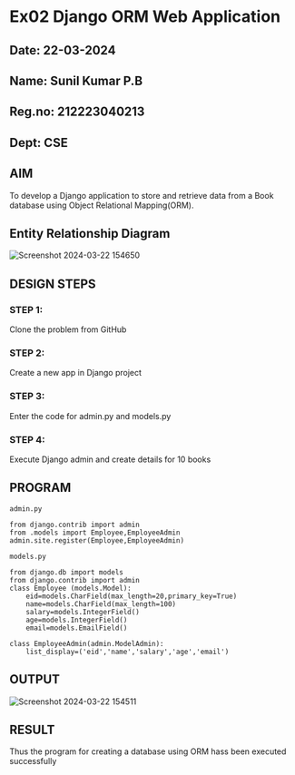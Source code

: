 # Ex02 Django ORM Web Application
## Date: 22-03-2024
## Name: Sunil Kumar P.B
## Reg.no: 212223040213
## Dept: CSE

## AIM
To develop a Django application to store and retrieve data from a Book database using Object Relational Mapping(ORM).

## Entity Relationship Diagram

![Screenshot 2024-03-22 154650](https://github.com/Sunilkumar074/ORM/assets/152241049/8b0940de-4992-4fb6-ba7e-21466f1c12b7)

## DESIGN STEPS

### STEP 1:
Clone the problem from GitHub

### STEP 2:
Create a new app in Django project

### STEP 3:
Enter the code for admin.py and models.py

### STEP 4:
Execute Django admin and create details for 10 books

## PROGRAM
```
admin.py

from django.contrib import admin
from .models import Employee,EmployeeAdmin
admin.site.register(Employee,EmployeeAdmin)

models.py

from django.db import models
from django.contrib import admin
class Employee (models.Model):
    eid=models.CharField(max_length=20,primary_key=True)
    name=models.CharField(max_length=100)
    salary=models.IntegerField()
    age=models.IntegerField()
    email=models.EmailField()
 
class EmployeeAdmin(admin.ModelAdmin):
    list_display=('eid','name','salary','age','email')

```
## OUTPUT

![Screenshot 2024-03-22 154511](https://github.com/Sunilkumar074/ORM/assets/152241049/41c97810-c94a-4f7b-a3b3-5dba819c1ec1)



## RESULT
Thus the program for creating a database using ORM hass been executed successfully
